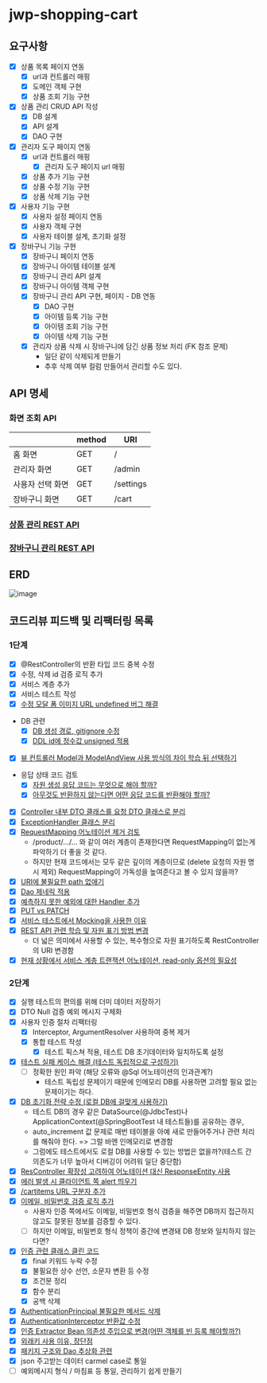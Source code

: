 # jwp-shopping-cart

## 요구사항

- [x] 상품 목록 페이지 연동
    - [x] url과 컨트롤러 매핑
    - [x] 도메인 객체 구현
    - [x] 상품 조회 기능 구현

- [x] 상품 관리 CRUD API 작성
    - [x] DB 설계
    - [x] API 설계
    - [x] DAO 구현

- [x] 관리자 도구 페이지 연동
    - [x] url과 컨트롤러 매핑
        - [x] 관리자 도구 페이지 url 매핑
    - [x] 상품 추가 기능 구현
    - [x] 상품 수정 기능 구현
    - [x] 상품 삭제 기능 구현

- [x] 사용자 기능 구현
    - [x] 사용자 설정 페이지 연동
    - [x] 사용자 객체 구현
    - [x] 사용자 테이블 설계, 초기화 설정

- [x] 장바구니 기능 구현
    - [x] 장바구니 페이지 연동
    - [x] 장바구니 아이템 테이블 설계
    - [x] 장바구니 관리 API 설계
    - [x] 장바구니 아이템 객체 구현
    - [x] 장바구니 관리 API 구현, 페이지 - DB 연동
        - [x] DAO 구현
        - [x] 아이템 등록 기능 구현
        - [x] 아이템 조회 기능 구현
        - [x] 아이템 삭제 기능 구현
    - [x] 관리자 상품 삭제 시 장바구니에 담긴 상품 정보 처리 (FK 참조 문제)
        - 일단 같이 삭제되게 만들기
        - 추후 삭제 여부 컬럼 만들어서 관리할 수도 있다.

## API 명세

### 화면 조회 API

|           | method | URI       |
|-----------|--------|-----------|
| 홈 화면      | GET    | /         |
| 관리자 화면    | GET    | /admin    |
| 사용자 선택 화면 | GET    | /settings |
| 장바구니 화면   | GET    | /cart     |

### [상품 관리 REST API](docs/PRODUCTS_API.md)

### [장바구니 관리 REST API](docs/CART_ITEMS_API.md)

## ERD

![image](https://user-images.githubusercontent.com/97426362/236440197-ab9a1102-6569-45db-9b3e-93a1407ce3ed.png)

## 코드리뷰 피드백 및 리팩터링 목록

### 1단계

- [x] @RestController의 반환 타입 코드 중복 수정
- [x] 수정, 삭제 id 검증 로직 추가
- [x] 서비스 계층 추가
- [x] 서비스 테스트 작성
- [x] [수정 모달 폼 이미지 URL undefined 버그 해결](https://github.com/woowacourse/jwp-shopping-cart/pull/175#discussion_r1178012078)
- DB 관련
    - [x] [DB 생성 경로, gitignore 수정](https://github.com/woowacourse/jwp-shopping-cart/pull/175#discussion_r1178018723)
    - [x] [DDL id에 정수값 unsigned 적용](https://github.com/woowacourse/jwp-shopping-cart/pull/175#discussion_r1178024440)
- [x] [뷰 컨트롤러 Model과 ModelAndView 사용 방식의 차이 학습 뒤 선택하기](https://github.com/woowacourse/jwp-shopping-cart/pull/175#discussion_r1178008480)
- 응답 상태 코드 검토
    - [x] [자원 생성 응답 코드는 무엇으로 해야 할까?](https://github.com/woowacourse/jwp-shopping-cart/pull/175#discussion_r1178009514)
    - [x] [아무것도 반환하지 않는다면 어떤 응답 코드를 반환해야 할까?](https://github.com/woowacourse/jwp-shopping-cart/pull/175#discussion_r1178013053)
- [x] [Controller 내부 DTO 클래스를 요청 DTO 클래스로 분리](https://github.com/woowacourse/jwp-shopping-cart/pull/175#discussion_r1178005150)
- [x] [ExceptionHandler 클래스 분리](https://github.com/woowacourse/jwp-shopping-cart/pull/175#discussion_r1178005150)
- [x] [RequestMapping 어노테이션 제거 검토](https://github.com/woowacourse/jwp-shopping-cart/pull/175#discussion_r1178010139)
    - /product/.../... 와 같이 여러 계층이 존재한다면 RequestMapping이 없는게 파악하기 더 좋을 것 같다.
    - 하지만 현재 코드에서는 모두 같은 깊이의 계층이므로 (delete 요청의 자원 명시 제외) RequestMapping이 가독성을 높여준다고 볼 수 있지 않을까?
- [x] [URI에 불필요한 path 없애기](https://github.com/woowacourse/jwp-shopping-cart/pull/175#discussion_r1178005150)
- [x] [Dao 제네릭 적용](https://github.com/woowacourse/jwp-shopping-cart/pull/175#discussion_r1178016852)
- [x] [예측하지 못한 예외에 대한 Handler 추가](https://github.com/woowacourse/jwp-shopping-cart/pull/175#discussion_r1181092506)
- [x] [PUT vs PATCH](https://github.com/woowacourse/jwp-shopping-cart/pull/175#discussion_r1181092924)
- [x] [서비스 테스트에서 Mocking을 사용한 이유](https://github.com/woowacourse/jwp-shopping-cart/pull/175#discussion_r1181093100)
- [x] [REST API 관련 학습 및 자원 표기 방법 변경](https://github.com/woowacourse/jwp-shopping-cart/pull/175#discussion_r1184665185)
    - 더 넓은 의미에서 사용할 수 있는, 복수형으로 자원 표기하도록 RestController의 URI 변경함
- [x] [현재 상황에서 서비스 계층 트랜잭션 어노테이션, read-only 옵션의 필요성](https://github.com/woowacourse/jwp-shopping-cart/pull/175#discussion_r1181093361)

### 2단계

- [x] 실행 테스트의 편의를 위해 더미 데이터 저장하기
- [x] DTO Null 검증 예외 메시지 구체화
- [x] 사용자 인증 절차 리팩터링
    - [x] Interceptor, ArgumentResolver 사용하여 중복 제거
    - [x] 통합 테스트 작성
        - [x] 테스트 픽스쳐 적용, 테스트 DB 초기데이터와 일치하도록 설정
- [x] [테스트 실패 케이스 해결 (테스트 독립적으로 구성하기)](https://github.com/woowacourse/jwp-shopping-cart/pull/337#discussion_r1186779720)
    - [ ] 정확한 원인 파악 (해당 오류와 @Sql 어노테이션의 인과관계?)
        - 테스트 독립성 문제이기 때문에 인메모리 DB를 사용하면 고려할 필요 없는 문제이기는 하다.
- [x] [DB 초기화 전략 수정 (로컬 DB에 걸맞게 사용하기)](https://github.com/woowacourse/jwp-shopping-cart/pull/337#discussion_r1186787097)
    - 테스트 DB의 경우 같은 DataSource(@JdbcTest)나 ApplicationContext(@SpringBootTest 내 테스트들)를 공유하는 경우,
    - auto_increment 값 문제로 매번 테이블을 아예 새로 만들어주거나 관련 처리를 해줘야 한다. => 그럴 바엔 인메모리로 변경함
    - 그럼에도 테스트에서도 로컬 DB를 사용할 수 있는 방법은 없을까?(테스트 간 의존도가 너무 높아서 디버깅이 어려워 일단 중단함)
- [x] [ResController 확장성 고려하여 어노테이션 대신 ResponseEntity 사용](https://github.com/woowacourse/jwp-shopping-cart/pull/337#discussion_r1186780234)
- [x] [에러 발생 시 클라이언트 쪽 alert 띄우기](https://github.com/woowacourse/jwp-shopping-cart/pull/337#discussion_r1186780402)
- [x] [/cartitems URL 구분자 추가](https://github.com/woowacourse/jwp-shopping-cart/pull/337#discussion_r1186780736)
- [x] [이메일, 비밀번호 검증 로직 추가](https://github.com/woowacourse/jwp-shopping-cart/pull/337#discussion_r1186781377)
    - 사용자 인증 쪽에서도 이메일, 비밀번호 형식 검증을 해주면 DB까지 접근하지 않고도 잘못된 정보를 검증할 수 있다.
    - [ ] 하지만 이메일, 비밀번호 형식 정책이 중간에 변경돼 DB 정보와 일치하지 않는다면?
- [x] [인증 관련 클래스 클린 코드](https://github.com/woowacourse/jwp-shopping-cart/pull/337/files/64e714428fd62e79b2d59f61f6a0159fc8d7f071#r1186781824)
    - [x] final 키워드 누락 수정
    - [x] 불필요한 상수 선언, 소문자 변환 등 수정
    - [x] 조건문 정리
    - [x] 함수 분리
    - [x] 공백 삭제
- [x] [AuthenticationPrincipal 불필요한 메서드 삭제](https://github.com/woowacourse/jwp-shopping-cart/pull/337#discussion_r1186782502)
- [x] [AuthenticationInterceptor 반환값 수정](https://github.com/woowacourse/jwp-shopping-cart/pull/337#discussion_r1186782820)
- [x] [인증 Extractor Bean 의존성 주입으로 변경(어떤 객체를 빈 등록 해야할까?)](https://github.com/woowacourse/jwp-shopping-cart/pull/337#discussion_r1186783618)
- [x] [외래키 사용 이유, 장단점](https://github.com/woowacourse/jwp-shopping-cart/pull/337/files/64e714428fd62e79b2d59f61f6a0159fc8d7f071#r1186786702)
- [x] [패키지 구조와 Dao 추상화 관련](https://github.com/woowacourse/jwp-shopping-cart/pull/337#discussion_r1186786575)
- [x] json 주고받는 데이터 carmel case로 통일
- [ ] 예외메시지 형식 / 마침표 등 통일, 관리하기 쉽게 만들기
